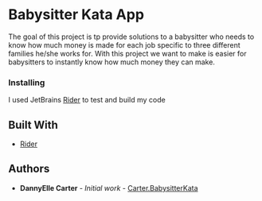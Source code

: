 # Babysitter Kata App

The goal of this project is tp provide solutions to a babysitter who needs to know how much money is made for each job specific to three different families he/she works for.
With this project we want to make is easier for babysitters to instantly know how much money they can make. 



### Installing

I used JetBrains [Rider](https://www.jetbrains.com/rider/)  to test and build my code

## Built With

* [Rider](https://www.jetbrains.com/rider/) 




## Authors

* **DannyElle Carter** - *Initial work* - [Carter.BabysitterKata](https://github.com/DannyElleCarter/Carter.BabysitterKata)


